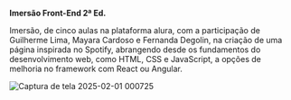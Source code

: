 **Imersão Front-End 2ª Ed.**

Imersão, de cinco aulas na plataforma alura, com a participação de Guilherme Lima, Mayara Cardoso e Fernanda Degolin, na criação de uma página inspirada no Spotify, abrangendo desde os fundamentos do desenvolvimento web, como HTML, CSS e JavaScript, a opções de melhoria no framework com React ou Angular.

![Captura de tela 2025-02-01 000725](https://github.com/user-attachments/assets/6be8806e-b517-4e40-9a84-b56ade94f376)
